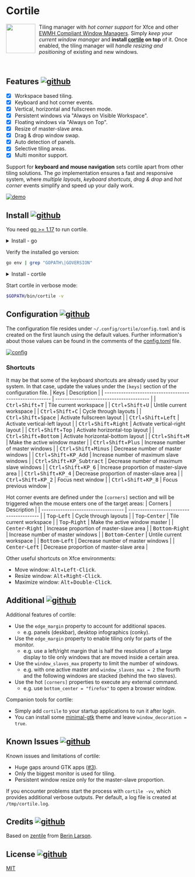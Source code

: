 # Cortile
<img src="https://raw.githubusercontent.com/leukipp/cortile/main/assets/logo.png" style="width:80px;margin:0px 10px 0px 0px;" align="left"/>

Tiling manager with _hot corner support_ for Xfce and other [EWMH Compliant Window Managers](https://en.wikipedia.org/wiki/Extended_Window_Manager_Hints).
Simply _keep your current window manager_ and **install [cortile](https://github.com/leukipp/cortile) on top** of it.
Once enabled, the tiling manager will _handle resizing and positioning_ of existing and new windows.

<br clear="left"/>

## Features [![github](https://img.shields.io/github/stars/leukipp/cortile)](#Features)
- [x] Workspace based tiling.
- [x] Keyboard and hot corner events.
- [x] Vertical, horizontal and fullscreen mode.
- [x] Persistent windows via "Always on Visible Workspace".
- [x] Floating windows via "Always on Top".
- [x] Resize of master-slave area.
- [x] Drag & drop window swap.
- [x] Auto detection of panels.
- [x] Selective tiling areas.
- [x] Multi monitor support.

Support for **keyboard and mouse navigation** sets cortile apart from other tiling solutions. The _go_ implementation ensures a fast and responsive system, where _multiple layouts_, _keyboard shortcuts_, _drag & drop_ and _hot corner_ events simplify and speed up your daily work.

[![demo](https://raw.githubusercontent.com/leukipp/cortile/main/assets/demo.gif)](https://github.com/leukipp/cortile)

## Install [![github](https://img.shields.io/github/go-mod/go-version/leukipp/cortile)](#Install)
You need [go >= 1.17](https://go.dev/dl/) to run cortile.

<details><summary>Install - go</summary><div>

### Option 1: Install go via package manager:
Use the `package manager` supported on your system:
```bash
# apt
sudo apt install golang

# yum
sudo yum install golang

# dnf
sudo dnf install golang

# pacman
sudo pacman -S go
```

### Option 2: Install go via archive download:
Download a `binary release` suitable for your system:
```bash
cd /tmp/ && wget https://dl.google.com/go/go1.17.linux-amd64.tar.gz
sudo tar -xvf go1.17.linux-amd64.tar.gz
sudo mv -fi go /usr/local
```

Set required environment variables:
```bash
echo "export PATH=$PATH:/usr/local/go/bin" >> ~/.profile
echo "export GOPATH=~/.go" >> ~/.profile
source ~/.profile
```

</div></details>

Verify the installed go version:
```bash
go env | grep "GOPATH\|GOVERSION"
```

<details><summary>Install - cortile</summary><div>

### Option 1: Install cortile via release files
Download [binary files](https://github.com/leukipp/cortile/releases) from `GitHub releases`:
```bash
# coming soon
```

### Option 2: Install cortile via remote source
Install `directly from GitHub` main branch:
```bash
go install github.com/leukipp/cortile@main
```

### Option 3: Install cortile via local source
Clone `source code from GitHub` main branch:
```bash
git clone https://github.com/leukipp/cortile.git -b main
cd cortile
```

If necessary you can make local changes, then execute:
```bash
go build && go install
```

</div></details>

Start cortile in verbose mode:
```bash
$GOPATH/bin/cortile -v
```

## Configuration [![github](https://img.shields.io/github/v/tag/leukipp/cortile)](#Configuration)
The configuration file resides under `~/.config/cortile/config.toml` and is created on the first launch using the default values.
Further information's about those values can be found in the comments of the [config.toml](https://github.com/leukipp/cortile/blob/main/config.toml) file.

[![config](https://raw.githubusercontent.com/leukipp/cortile/main/assets/config.gif)](https://github.com/leukipp/cortile)

### Shortcuts
It may be that some of the keyboard shortcuts are already used by your system. In that case, update the values under the `[keys]` section of the configuration file. 
| Keys                                                    | Description                              |
| ------------------------------------------------------- | ---------------------------------------- |
| <kbd>Ctrl</kbd>+<kbd>Shift</kbd>+<kbd>T</kbd>           | Tile current workspace                   |
| <kbd>Ctrl</kbd>+<kbd>Shift</kbd>+<kbd>U</kbd>           | Untile current workspace                 |
| <kbd>Ctrl</kbd>+<kbd>Shift</kbd>+<kbd>C</kbd>           | Cycle through layouts                    |
| <kbd>Ctrl</kbd>+<kbd>Shift</kbd>+<kbd>Space</kbd>       | Activate fullscreen layout               |
| <kbd>Ctrl</kbd>+<kbd>Shift</kbd>+<kbd>Left</kbd>        | Activate vertical-left layout            |
| <kbd>Ctrl</kbd>+<kbd>Shift</kbd>+<kbd>Right</kbd>       | Activate vertical-right layout           |
| <kbd>Ctrl</kbd>+<kbd>Shift</kbd>+<kbd>Top</kbd>         | Activate horizontal-top layout           |
| <kbd>Ctrl</kbd>+<kbd>Shift</kbd>+<kbd>Bottom</kbd>      | Activate horizontal-bottom layout        |
| <kbd>Ctrl</kbd>+<kbd>Shift</kbd>+<kbd>M</kbd>           | Make the active window master            |
| <kbd>Ctrl</kbd>+<kbd>Shift</kbd>+<kbd>Plus</kbd>        | Increase number of master windows        |
| <kbd>Ctrl</kbd>+<kbd>Shift</kbd>+<kbd>Minus</kbd>       | Decrease number of master windows        |
| <kbd>Ctrl</kbd>+<kbd>Shift</kbd>+<kbd>KP_Add</kbd>      | Increase number of maximum slave windows |
| <kbd>Ctrl</kbd>+<kbd>Shift</kbd>+<kbd>KP_Subtract</kbd> | Decrease number of maximum slave windows |
| <kbd>Ctrl</kbd>+<kbd>Shift</kbd>+<kbd>KP_6</kbd>        | Increase proportion of master-slave area |
| <kbd>Ctrl</kbd>+<kbd>Shift</kbd>+<kbd>KP_4</kbd>        | Decrease proportion of master-slave area |
| <kbd>Ctrl</kbd>+<kbd>Shift</kbd>+<kbd>KP_2</kbd>        | Focus next window                        |
| <kbd>Ctrl</kbd>+<kbd>Shift</kbd>+<kbd>KP_8</kbd>        | Focus previous window                    |

Hot corner events are defined under the `[corners]` section and will be triggered when the mouse enters one of the target areas:
| Corners                             | Description                              |
| ----------------------------------- | ---------------------------------------- |
| <kbd>Top</kbd>-<kbd>Left</kbd>      | Cycle through layouts                    |
| <kbd>Top</kbd>-<kbd>Center</kbd>    | Tile current workspace                   |
| <kbd>Top</kbd>-<kbd>Right</kbd>     | Make the active window master            |
| <kbd>Center</kbd>-<kbd>Right</kbd>  | Increase proportion of master-slave area |
| <kbd>Bottom</kbd>-<kbd>Right</kbd>  | Increase number of master windows        |
| <kbd>Bottom</kbd>-<kbd>Center</kbd> | Untile current workspace                 |
| <kbd>Bottom</kbd>-<kbd>Left</kbd>   | Decrease number of master windows        |
| <kbd>Center</kbd>-<kbd>Left</kbd>   | Decrease proportion of master-slave area |

Other useful shortcuts on Xfce environments:
- Move window: <kbd>Alt</kbd>+<kbd>Left-Click</kbd>.
- Resize window: <kbd>Alt</kbd>+<kbd>Right-Click</kbd>.
- Maximize window: <kbd>Alt</kbd>+<kbd>Double-Click</kbd>.

## Additional [![github](https://img.shields.io/github/issues-pr-closed/leukipp/cortile)](#Additional)
Additional features of cortile:
- Use the `edge_margin` property to account for additional spaces.
  - e.g. panels (deskbar), desktop infographics (conky).
- Use the `edge_margin` property to enable tiling only for parts of the monitor. 
  - e.g. use a left/right margin that is half the resolution of a large display to tile only windows that are moved inside a certain area. 
- Use the `window_slaves_max` property to limit the number of windows.
  - e.g. with one active master and `window_slaves_max = 2` the fourth and the following windows are stacked (behind the two slaves).
- Use the hot `[corners]` properties to execute any external command.
  - e.g. use `bottom_center = "firefox"` to open a browser window.

Companion tools for cortile:
- Simply add `cortile` to your startup applications to run it after login.
- You can install some [minimal-gtk](https://www.xfce-look.org/p/1016504) theme and leave `window_decoration = true`.

## Known Issues [![github](https://img.shields.io/github/issues-closed/leukipp/cortile)](#Known_Issues)
Known issues and limitations of cortile:
- Huge gaps around GTK apps ([#3](https://github.com/leukipp/cortile/issues/3)).
- Only the biggest monitor is used for tiling.
- Persistent window resize only for the master-slave proportion.

If you encounter problems start the process with `cortile -vv`, which provides additional verbose outputs. Per default, a log file is created at `/tmp/cortile.log`.

## Credits [![github](https://img.shields.io/github/contributors/leukipp/cortile)](#Credits)
Based on [zentile](https://github.com/blrsn/zentile) from [Berin Larson](https://github.com/blrsn).

## License [![github](https://img.shields.io/github/license/leukipp/cortile)](#License)
[MIT](https://github.com/leukipp/cortile/blob/main/LICENSE)
